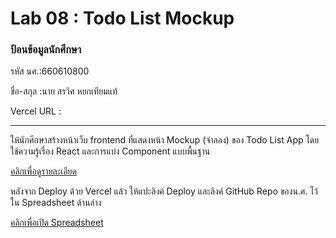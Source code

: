# Lab 08 : Todo List Mockup

### ป้อนข้อมูลนักศึกษา

รหัส นศ.:660610800

ชื่อ-สกุล :นาย สรวิศ หยกเทียมแท้

Vercel URL :

---

ให้นักศึกษาสร้างหน้าเว็บ frontend ที่แสดงหน้า Mockup (จำลอง) ของ Todo List App โดยใช้ความรู้เรื่อง React และการแบ่ง Component แบบพื้นฐาน

[คลิกเพื่อดูรายละเอียด](https://o365cmu-my.sharepoint.com/:b:/g/personal/dome_potikanond_cmu_ac_th/EQ6kLJNF4PRCpGqjekQu3bgBOg4SBYJv2uvFyBci00icuw?e=4p60SV)

หลังจาก Deploy ด้วย Vercel แล้ว ให้แปะลิงค์ Deploy และลิงค์ GitHub Repo ของน.ศ. ไว้ใน Spreadsheet ด้านล่าง

[คลิกเพื่อเปิด Spreadsheet](https://o365cmu-my.sharepoint.com/:x:/g/personal/dome_potikanond_cmu_ac_th/EfmPM2Wz7OZAiAn23yVwzKwBQHqwexFV9D9nodS5msT5WA?e=Mh82x3)
